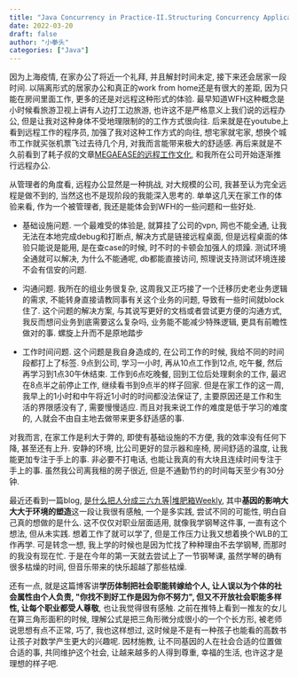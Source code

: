 ```yaml
---
title: "Java Concurrency in Practice-II.Structuring Concurrency Applications"
date: 2022-03-20
draft: false
author: "小拳头"
categories: ["Java"]
---
```


因为上海疫情, 在家办公了将近一个礼拜, 并且解封时间未定, 接下来还会居家一段时间. 以隔离形式的居家办公和真正的work from home还是有很大的差距, 因为只能在房间里面工作, 更多的还是对远程这种形式的体验. 最早知道WFH这种概念是小时候看旅游卫视上讲有人边打工边旅游, 也许这不是严格意义上我们说的远程办公, 但是让我对这种身体不受地理限制的的工作方式很向往. 后来就是在youtube上看到远程工作的程序员, 加强了我对这种工作方式的向往, 想宅家就宅家, 想换个城市工作就买张机票飞过去待几个月, 对我而言能带来极大的舒适感. 再后来就是不久前看到了耗子叔的文章[MEGAEASE的远程工作文化](https://coolshell.cn/articles/20765.html), 和我所在公司开始逐渐推行远程办公.

从管理者的角度看, 远程办公显然是一种挑战, 对大规模的公司, 我甚至认为完全远程是做不到的, 当然这也不是现阶段的我能深入思考的.
单单这几天在家工作的体验来看, 作为一个被管理者, 我还是能体会到WFH的一些问题和一些好处. 

- 基础设施问题. 一个最难受的体验是, 就算挂了公司的vpn, 网也不能全通, 让我无法在本地完成debug和打断点, 解决方式是链接远程桌面, 但是远程桌面的体验只能说是能用, 是在查case的时候, 时不时的卡顿会加强人的烦躁. 测试环境全通就可以解决, 为什么不能通呢, db都能直接访问, 照理说支持测试环境连接不会有信安的问题. 

- 沟通问题. 我所在的组业务很复杂, 这周我又正巧接了一个迁移历史老业务逻辑的需求, 不能转身直接请教同事有关这个业务的问题, 导致有一些时间就block住了. 这个问题的解决方案, 与其说写更好的文档或者尝试更方便的沟通方式, 我反而想问业务到底需要这么复杂吗, 业务能不能减少特殊逻辑, 更具有前瞻性做对的事. 螺旋上升而不是原地踏步

- 工作时间问题. 这个问题是我自身造成的, 在公司工作的时候, 我给不同的时间段都打上了标签. 9点到公司, 学习一小时, 再从10点工作到12点, 吃午餐, 然后再学习到1点30午休结束. 工作到6点吃晚餐, 回到工位后处理剩余的工作, 最迟在8点半之前停止工作, 继续看书到9点半的样子回家. 但是在家工作的这一周, 我早上的1小时和中午将近1小时的时间都没法保证了, 主要原因还是工作和生活的界限感没有了, 需要慢慢适应. 而且对我来说工作的难度是低于学习的难度的, 人就会不由自主地去做带来更多舒适感的事. 

对我而言, 在家工作是利大于弊的, 即使有基础设施的不方便, 我的效率没有任何下降, 甚至还有上升. 安静的环境, 比公司更好的显示器和座椅, 房间舒适的温度, 让我能更加专注于手上的事. 非必要不打电话, 也能让我真的有大块且连续时间专注于手上的事. 虽然我公司离我租的房子很近, 但是不通勤节约的时间每天至少有30分钟. 

最近还看到一篇blog, [是什么把人分成三六九等|堆肥箱Weekly](https://anobody.im/newsletter/2210/), 其中**基因的影响大大大于环境的塑造**这一段让我很有感触, 一个是多实践, 尝试不同的可能性, 明白自己真的想做的是什么. 这不仅仅对职业层面适用, 就像我学钢琴这件事, 一直有这个想法, 但从未实践. 想着工作了就可以学了, 但是工作压力让我又想着换个WLB的工作再学. 可是转念一想, 我上学的时候也是因为忙找了种种理由不去学钢琴, 而那时的我没有现在忙. 于是在今年的第一天就去尝试上了一节钢琴课, 虽然学琴的确有很多枯燥的时间, 但音乐带来的快乐超越了那些枯燥.

还有一点, 就是这篇博客讲**学历体制把社会职能转嫁给个人, 让人误以为个体的社会属性由个人负责, "你找不到好工作是因为你不努力", 但又不开放社会职能多样性, 让每个职业都受人尊敬**, 也让我觉得很有感触. 之前在推特上看到一推友的女儿在算三角形面积的时候, 理解公式是把三角形微分成很小的一个个长方形, 被老师说思想有点不正常, 巧了, 我也这样想过, 这时候是不是有一种孩子也能看的高数书让孩子对数学产生更大的兴趣呢. 因材施教, 让不同基因的人在社会合适的位置做合适的事, 共同维护这个社会, 让越来越多的人得到尊重, 幸福的生活, 也许这才是理想的样子吧. 